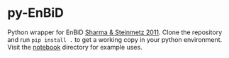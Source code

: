# py-EnBiD

Python wrapper for EnBiD [Sharma & Steinmetz 2011](http://ascl.net/1109.012). Clone the repository and run `pip install .` to get a working copy in your python environment. Visit the [notebook](notebook) directory for example uses.
